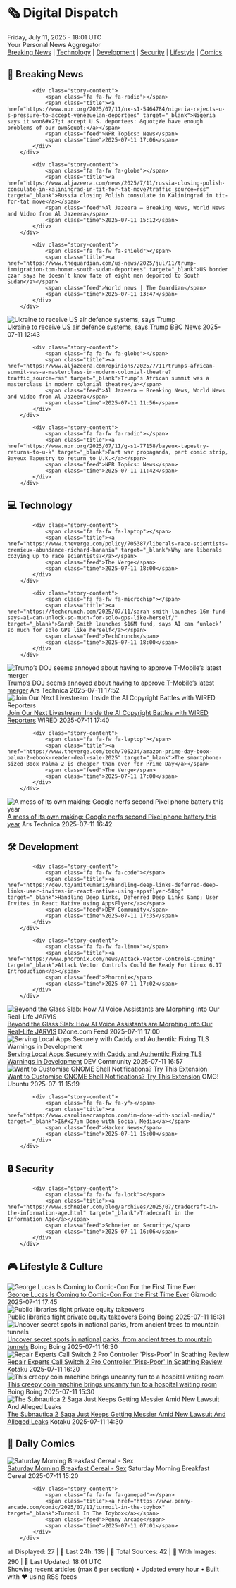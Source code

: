 <!-- Processing 54 RSS feeds at 2025-07-11 18:01:42 UTC -->
<!-- Processing: Saturday Morning Breakfast Cereal -->
<!-- Processing: Penny Arcade -->
<!-- Processing: Questionable Content -->
<!-- Processing: Girl Genius -->
<!-- Processing: Dinosaur Comics -->
<!-- Processing: CNN Top Stories -->
<!-- Processing: BBC World News -->
<!-- Processing: BBC Breaking News -->
<!-- Processing: NPR News -->
<!-- Processing: CBC News -->
<!-- Error processing https://rss.cbc.ca/lineup/topstories.xml: The read operation timed out -->
<!-- Processing: ABC News Breaking -->
<!-- Processing: TechCrunch -->
<!-- Processing: The Verge -->
<!-- Processing: Ars Technica -->
<!-- Processing: O'Reilly Radar -->
<!-- Processing: WIRED -->
<!-- Processing: Lobsters Python -->
<!-- Processing: Dev.to -->
<!-- Processing: Phoronix Linux News -->
<!-- Processing: It's FOSS -->
<!-- Processing: DistroWatch -->
<!-- Processing: Linux.com -->
<!-- Processing: Red Hat Blog -->
<!-- Processing: Ubuntu Blog -->
<!-- Processing: DZone -->
<!-- Processing: Coding Horror -->
<!-- Processing: The Pragmatic Engineer -->
<!-- Processing: Gizmodo -->
<!-- Processing: Kotaku -->
<!-- Processing: Boing Boing -->
<!-- Processing: Krebs on Security -->
<!-- Generated 11 new posts out of 31 feeds processed -->
<div class="newspaper-header">
    <h1 class="newspaper-title">🗞️ Digital Dispatch</h1>
    <div class="newspaper-date">Friday, July 11, 2025 - 18:01 UTC</div>
    <div class="newspaper-subtitle">Your Personal News Aggregator</div>
</div>

<div class="newspaper-nav">
    <a href="#breaking">Breaking News</a> |
    <a href="#tech">Technology</a> |
    <a href="#dev">Development</a> |
    <a href="#security">Security</a> |
    <a href="#lifestyle">Lifestyle</a> |
    <a href="#webcomics">Comics</a>
</div>

<div class="news-section breaking-news" id="breaking">
<h2 class="section-header">🚨 Breaking News</h2>
<div class="stories-container">
<div class="story">
            
            <div class="story-content">
                <span class="fa fa-fw fa-radio"></span>
                <span class="title"><a href="https://www.npr.org/2025/07/11/nx-s1-5464784/nigeria-rejects-u-s-pressure-to-accept-venezuelan-deportees" target="_blank">Nigeria says it won&#x27;t accept U.S. deportees: &quot;We have enough problems of our own&quot;</a></span>
                <span class="feed">NPR Topics: News</span>
                <span class="time">2025-07-11 17:06</span>
            </div>
        </div>
<div class="story">
            
            <div class="story-content">
                <span class="fa fa-fw fa-globe"></span>
                <span class="title"><a href="https://www.aljazeera.com/news/2025/7/11/russia-closing-polish-consulate-in-kaliningrad-in-tit-for-tat-move?traffic_source=rss" target="_blank">Russia closing Polish consulate in Kaliningrad in tit-for-tat move</a></span>
                <span class="feed">Al Jazeera – Breaking News, World News and Video from Al Jazeera</span>
                <span class="time">2025-07-11 15:12</span>
            </div>
        </div>
<div class="story">
            
            <div class="story-content">
                <span class="fa fa-fw fa-shield"></span>
                <span class="title"><a href="https://www.theguardian.com/us-news/2025/jul/11/trump-immigration-tom-homan-south-sudan-deportees" target="_blank">US border czar says he doesn’t know fate of eight men deported to South Sudan</a></span>
                <span class="feed">World news | The Guardian</span>
                <span class="time">2025-07-11 13:47</span>
            </div>
        </div>
<div class="story">
            <img src="https://ichef.bbci.co.uk/ace/standard/240/cpsprodpb/0e43/live/c627b110-5e50-11f0-abc2-f594647315a9.jpg" alt="Ukraine to receive US air defence systems, says Trump" class="story-image" loading="lazy" onerror="this.style.display='none'">
            <div class="story-content">
                <span class="fa fa-fw fa-earth-americas"></span>
                <span class="title"><a href="https://www.bbc.com/news/articles/crl04200dp4o" target="_blank">Ukraine to receive US air defence systems, says Trump</a></span>
                <span class="feed">BBC News</span>
                <span class="time">2025-07-11 12:43</span>
            </div>
        </div>
<div class="story">
            
            <div class="story-content">
                <span class="fa fa-fw fa-globe"></span>
                <span class="title"><a href="https://www.aljazeera.com/opinions/2025/7/11/trumps-african-summit-was-a-masterclass-in-modern-colonial-theatre?traffic_source=rss" target="_blank">Trump’s African summit was a masterclass in modern colonial theatre</a></span>
                <span class="feed">Al Jazeera – Breaking News, World News and Video from Al Jazeera</span>
                <span class="time">2025-07-11 11:56</span>
            </div>
        </div>
<div class="story">
            
            <div class="story-content">
                <span class="fa fa-fw fa-radio"></span>
                <span class="title"><a href="https://www.npr.org/2025/07/11/g-s1-77158/bayeux-tapestry-returns-to-u-k" target="_blank">Part war propaganda, part comic strip, Bayeux Tapestry to return to U.K.</a></span>
                <span class="feed">NPR Topics: News</span>
                <span class="time">2025-07-11 11:42</span>
            </div>
        </div>
</div>
</div>
<div class="news-section tech-news" id="tech">
<h2 class="section-header">💻 Technology</h2>
<div class="stories-container">
<div class="story">
            
            <div class="story-content">
                <span class="fa fa-fw fa-laptop"></span>
                <span class="title"><a href="https://www.theverge.com/policy/705387/liberals-race-scientists-cremieux-abundance-richard-hanania" target="_blank">Why are liberals cozying up to race scientists?</a></span>
                <span class="feed">The Verge</span>
                <span class="time">2025-07-11 18:00</span>
            </div>
        </div>
<div class="story">
            
            <div class="story-content">
                <span class="fa fa-fw fa-microchip"></span>
                <span class="title"><a href="https://techcrunch.com/2025/07/11/sarah-smith-launches-16m-fund-says-ai-can-unlock-so-much-for-solo-gps-like-herself/" target="_blank">Sarah Smith launches $16M fund, says AI can ‘unlock’ so much for solo GPs like herself</a></span>
                <span class="feed">TechCrunch</span>
                <span class="time">2025-07-11 18:00</span>
            </div>
        </div>
<div class="story">
            <img src="https://cdn.arstechnica.net/wp-content/uploads/2024/05/t-mobile-500x500.jpg" alt="Trump’s DOJ seems annoyed about having to approve T-Mobile’s latest merger" class="story-image" loading="lazy" onerror="this.style.display='none'">
            <div class="story-content">
                <span class="fa fa-fw fa-cog"></span>
                <span class="title"><a href="https://arstechnica.com/tech-policy/2025/07/trumps-doj-seems-annoyed-about-having-to-approve-t-mobiles-latest-merger/" target="_blank">Trump’s DOJ seems annoyed about having to approve T-Mobile’s latest merger</a></span>
                <span class="feed">Ars Technica</span>
                <span class="time">2025-07-11 17:52</span>
            </div>
        </div>
<div class="story">
            <img src="https://media.wired.com/photos/687068007df7ab0fb03f65d2/master/pass/business_live_question_ai_copyright.jpg" alt="Join Our Next Livestream: Inside the AI Copyright Battles with WIRED Reporters" class="story-image" loading="lazy" onerror="this.style.display='none'">
            <div class="story-content">
                <span class="fa fa-fw fa-bolt"></span>
                <span class="title"><a href="https://www.wired.com/story/livestream-ai-copyright-battles/" target="_blank">Join Our Next Livestream: Inside the AI Copyright Battles with WIRED Reporters</a></span>
                <span class="feed">WIRED</span>
                <span class="time">2025-07-11 17:40</span>
            </div>
        </div>
<div class="story">
            
            <div class="story-content">
                <span class="fa fa-fw fa-laptop"></span>
                <span class="title"><a href="https://www.theverge.com/tech/705234/amazon-prime-day-boox-palma-2-ebook-reader-deal-sale-2025" target="_blank">The smartphone-sized Boox Palma 2 is cheaper than ever for Prime Day</a></span>
                <span class="feed">The Verge</span>
                <span class="time">2025-07-11 17:00</span>
            </div>
        </div>
<div class="story">
            <img src="https://cdn.arstechnica.net/wp-content/uploads/2025/07/Android-16-6a-battery-2-500x500.jpg" alt="A mess of its own making: Google nerfs second Pixel phone battery this year" class="story-image" loading="lazy" onerror="this.style.display='none'">
            <div class="story-content">
                <span class="fa fa-fw fa-cog"></span>
                <span class="title"><a href="https://arstechnica.com/gadgets/2025/07/a-mess-of-its-own-making-google-nerfs-second-pixel-phone-battery-this-year/" target="_blank">A mess of its own making: Google nerfs second Pixel phone battery this year</a></span>
                <span class="feed">Ars Technica</span>
                <span class="time">2025-07-11 16:42</span>
            </div>
        </div>
</div>
</div>
<div class="news-section dev-news" id="dev">
<h2 class="section-header">🛠️ Development</h2>
<div class="stories-container">
<div class="story">
            
            <div class="story-content">
                <span class="fa fa-fw fa-code"></span>
                <span class="title"><a href="https://dev.to/amitkumar13/handling-deep-links-deferred-deep-links-user-invites-in-react-native-using-appsflyer-58bg" target="_blank">Handling Deep Links, Deferred Deep Links &amp; User Invites in React Native using AppsFlyer</a></span>
                <span class="feed">DEV Community</span>
                <span class="time">2025-07-11 17:35</span>
            </div>
        </div>
<div class="story">
            
            <div class="story-content">
                <span class="fa fa-fw fa-linux"></span>
                <span class="title"><a href="https://www.phoronix.com/news/Attack-Vector-Controls-Coming" target="_blank">Attack Vector Controls Could Be Ready For Linux 6.17 Introduction</a></span>
                <span class="feed">Phoronix</span>
                <span class="time">2025-07-11 17:02</span>
            </div>
        </div>
<div class="story">
            <img src="https://dz2cdn1.dzone.com/thumbnail?fid=18508002&w=600" alt="Beyond the Glass Slab: How AI Voice Assistants are Morphing Into Our Real-Life JARVIS" class="story-image" loading="lazy" onerror="this.style.display='none'">
            <div class="story-content">
                <span class="fa fa-fw fa-newspaper"></span>
                <span class="title"><a href="https://dzone.com/articles/jarvis-agentic-ai-voice-assistants-future" target="_blank">Beyond the Glass Slab: How AI Voice Assistants are Morphing Into Our Real-Life JARVIS</a></span>
                <span class="feed">DZone.com Feed</span>
                <span class="time">2025-07-11 17:00</span>
            </div>
        </div>
<div class="story">
            <img src="https://media2.dev.to/dynamic/image/width=800%2Cheight=%2Cfit=scale-down%2Cgravity=auto%2Cformat=auto/https%3A%2F%2Fdev-to-uploads.s3.amazonaws.com%2Fuploads%2Farticles%2F14ub5w3ag8e7yocf21r7.png" alt="Serving Local Apps Securely with Caddy and Authentik: Fixing TLS Warnings in Development" class="story-image" loading="lazy" onerror="this.style.display='none'">
            <div class="story-content">
                <span class="fa fa-fw fa-code"></span>
                <span class="title"><a href="https://dev.to/lovestaco/serving-local-apps-securely-with-caddy-and-authentik-fixing-tls-warnings-in-development-29op" target="_blank">Serving Local Apps Securely with Caddy and Authentik: Fixing TLS Warnings in Development</a></span>
                <span class="feed">DEV Community</span>
                <span class="time">2025-07-11 16:57</span>
            </div>
        </div>
<div class="story">
            <img src="https://i0.wp.com/www.omgubuntu.co.uk/wp-content/uploads/2025/07/notifications.jpg?resize=406%2C232&amp;ssl=1" alt="Want to Customise GNOME Shell Notifications? Try This Extension" class="story-image" loading="lazy" onerror="this.style.display='none'">
            <div class="story-content">
                <span class="fa fa-fw fa-ubuntu"></span>
                <span class="title"><a href="https://www.omgubuntu.co.uk/2025/07/customise-gnome-shell-notifications-with-this-essential-extension" target="_blank">Want to Customise GNOME Shell Notifications? Try This Extension</a></span>
                <span class="feed">OMG! Ubuntu</span>
                <span class="time">2025-07-11 15:19</span>
            </div>
        </div>
<div class="story">
            
            <div class="story-content">
                <span class="fa fa-fw fa-y"></span>
                <span class="title"><a href="https://www.carolinecrampton.com/im-done-with-social-media/" target="_blank">I&#x27;m Done with Social Media</a></span>
                <span class="feed">Hacker News</span>
                <span class="time">2025-07-11 15:00</span>
            </div>
        </div>
</div>
</div>
<div class="news-section security-news" id="security">
<h2 class="section-header">🔒 Security</h2>
<div class="stories-container">
<div class="story">
            
            <div class="story-content">
                <span class="fa fa-fw fa-lock"></span>
                <span class="title"><a href="https://www.schneier.com/blog/archives/2025/07/tradecraft-in-the-information-age.html" target="_blank">Tradecraft in the Information Age</a></span>
                <span class="feed">Schneier on Security</span>
                <span class="time">2025-07-11 16:06</span>
            </div>
        </div>
</div>
</div>
<div class="news-section lifestyle-news" id="lifestyle">
<h2 class="section-header">🎮 Lifestyle & Culture</h2>
<div class="stories-container">
<div class="story">
            <img src="https://gizmodo.com/app/uploads/2025/07/George-Lucas-Photo-Gustavo-Caballero-Getty-Images.jpg" alt="George Lucas Is Coming to Comic-Con For the First Time Ever" class="story-image" loading="lazy" onerror="this.style.display='none'">
            <div class="story-content">
                <span class="fa fa-fw fa-computer"></span>
                <span class="title"><a href="https://gizmodo.com/sdcc-2025-george-lucas-panel-hall-h-2000628190" target="_blank">George Lucas Is Coming to Comic-Con For the First Time Ever</a></span>
                <span class="feed">Gizmodo</span>
                <span class="time">2025-07-11 17:45</span>
            </div>
        </div>
<div class="story">
            <img src="https://i0.wp.com/boingboing.net/wp-content/uploads/2025/07/samiels.jpg?fit=1494%2C874&amp;quality=60&amp;ssl=1" alt="Public libraries fight private equity takeovers" class="story-image" loading="lazy" onerror="this.style.display='none'">
            <div class="story-content">
                <span class="fa fa-fw fa-arrow-right"></span>
                <span class="title"><a href="https://boingboing.net/2025/07/11/public-libraries-fight-private-equity-takeovers.html" target="_blank">Public libraries fight private equity takeovers</a></span>
                <span class="feed">Boing Boing</span>
                <span class="time">2025-07-11 16:31</span>
            </div>
        </div>
<div class="story">
            <img src="https://i0.wp.com/boingboing.net/wp-content/uploads/2025/07/tunnel.jpg?fit=1080%2C720&amp;quality=60&amp;ssl=1" alt="Uncover secret spots in national parks, from ancient trees to mountain tunnels" class="story-image" loading="lazy" onerror="this.style.display='none'">
            <div class="story-content">
                <span class="fa fa-fw fa-arrow-right"></span>
                <span class="title"><a href="https://boingboing.net/2025/07/11/uncover-secret-spots-in-national-parks-from-ancient-trees-to-mountain-tunnels.html" target="_blank">Uncover secret spots in national parks, from ancient trees to mountain tunnels</a></span>
                <span class="feed">Boing Boing</span>
                <span class="time">2025-07-11 16:30</span>
            </div>
        </div>
<div class="story">
            <img src="https://i.kinja-img.com/image/upload/c_fit,q_80,w_636/7c5cc1d32b572870957e812447c8726a.jpg" alt="Repair Experts Call Switch 2 Pro Controller &#x27;Piss-Poor&#x27; In Scathing Review" class="story-image" loading="lazy" onerror="this.style.display='none'">
            <div class="story-content">
                <span class="fa fa-fw fa-gamepad"></span>
                <span class="title"><a href="https://kotaku.com/switch-2-pro-controller-piss-poor-stick-drift-ifixit-1851786109" target="_blank">Repair Experts Call Switch 2 Pro Controller &#x27;Piss-Poor&#x27; In Scathing Review</a></span>
                <span class="feed">Kotaku</span>
                <span class="time">2025-07-11 16:20</span>
            </div>
        </div>
<div class="story">
            <img src="https://i0.wp.com/boingboing.net/wp-content/uploads/2025/07/coin-op.jpg?fit=1200%2C883&amp;quality=60&amp;ssl=1" alt="This creepy coin machine brings uncanny fun to a hospital waiting room" class="story-image" loading="lazy" onerror="this.style.display='none'">
            <div class="story-content">
                <span class="fa fa-fw fa-arrow-right"></span>
                <span class="title"><a href="https://boingboing.net/2025/07/11/this-creepy-coin-machine-brings-uncanny-fun-to-a-hospital-waiting-room.html" target="_blank">This creepy coin machine brings uncanny fun to a hospital waiting room</a></span>
                <span class="feed">Boing Boing</span>
                <span class="time">2025-07-11 15:30</span>
            </div>
        </div>
<div class="story">
            <img src="https://i.kinja-img.com/image/upload/c_fit,q_80,w_636/6fcf3fedc2da7fde7775d9644d60736c.jpg" alt="The Subnautica 2 Saga Just Keeps Getting Messier Amid New Lawsuit And Alleged Leaks" class="story-image" loading="lazy" onerror="this.style.display='none'">
            <div class="story-content">
                <span class="fa fa-fw fa-gamepad"></span>
                <span class="title"><a href="https://kotaku.com/subnautica-2-delay-lawsuit-leaks-biomes-steam-krafton-1851786101" target="_blank">The Subnautica 2 Saga Just Keeps Getting Messier Amid New Lawsuit And Alleged Leaks</a></span>
                <span class="feed">Kotaku</span>
                <span class="time">2025-07-11 14:30</span>
            </div>
        </div>
</div>
</div>
<div class="news-section webcomics-section" id="webcomics">
<h2 class="section-header">🎨 Daily Comics</h2>
<div class="stories-container">
<div class="story">
            <img src="https://www.smbc-comics.com/comics/1752123717-20250711.png" alt="Saturday Morning Breakfast Cereal - Sex" class="story-image" loading="lazy" onerror="this.style.display='none'">
            <div class="story-content">
                <span class="fa fa-fw fa-smile"></span>
                <span class="title"><a href="https://www.smbc-comics.com/comic/sex" target="_blank">Saturday Morning Breakfast Cereal - Sex</a></span>
                <span class="feed">Saturday Morning Breakfast Cereal</span>
                <span class="time">2025-07-11 15:20</span>
            </div>
        </div>
<div class="story">
            
            <div class="story-content">
                <span class="fa fa-fw fa-gamepad"></span>
                <span class="title"><a href="https://www.penny-arcade.com/comic/2025/07/11/turmoil-in-the-toybox" target="_blank">Turmoil In The Toybox</a></span>
                <span class="feed">Penny Arcade</span>
                <span class="time">2025-07-11 07:01</span>
            </div>
        </div>
</div>
</div>

<div class="newspaper-footer">
    <div class="stats">
        📊 Displayed: 27 | 📅 Last 24h: 139 | 📡 Total Sources: 42 | 📸 With Images: 290 |
        🔄 Last Updated: 18:01 UTC
    </div>
    <div class="footer-note">
        Showing recent articles (max 6 per section) • Updated every hour • Built with ❤️ using RSS feeds
    </div>
</div>
